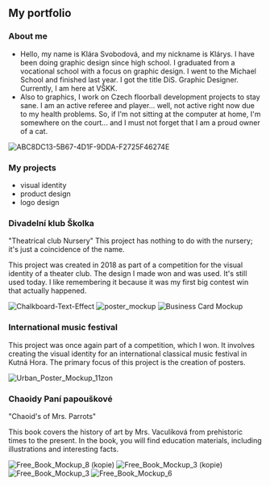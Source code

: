 ## My portfolio
### About me
* Hello, my name is Klára Svobodová, and my nickname is Klárys. I have been doing graphic design since high school. I graduated from a vocational school with a focus on graphic design. I went to the Michael School and finished last year. I got the title DiS. Graphic Designer. Currently, I am here at VŠKK.
* Also to graphics, I work on Czech floorball development projects to stay sane. I am an active referee and player... well, not active right now due to my health problems. So, if I'm not sitting at the computer at home, I'm somewhere on the court... and I must not forget that I am a proud owner of a cat.

![ABC8DC13-5B67-4D1F-9DDA-F2725F46274E](https://github.com/KlaraSvobodova/English-for-designers/assets/152971101/e0154011-6d5c-49cf-8f02-b5aaeed2e1b6)


### My projects 
* visual identity
* product design 
* logo design


### Divadelní klub Školka
"Theatrical club Nursery"
This project has nothing to do with the nursery; it's just a coincidence of the name.

This project was created in 2018 as part of a competition for the visual identity of a theater club. The design I made won and was used. It's still used today. I like remembering it because it was my first big contest win that actually happened.

![Chalkboard-Text-Effect](https://github.com/KlaraSvobodova/English-for-designers/assets/152971101/5850b7c3-6b22-44dc-b04b-9c53a6d9cc48)
![poster_mockup](https://github.com/KlaraSvobodova/English-for-designers/assets/152971101/143db6e5-3dab-4441-8e3e-c5ecbc3d354d)
![Business Card Mockup](https://github.com/KlaraSvobodova/English-for-designers/assets/152971101/594151bb-9890-454e-aa08-907d3f2ae3dc)


### International music festival
This project was once again part of a competition, which I won. It involves creating the visual identity for an international classical music festival in Kutná Hora. The primary focus of this project is the creation of posters.

![Urban_Poster_Mockup_11zon](https://github.com/KlaraSvobodova/English-for-designers/assets/152971101/7d98bafb-2295-4903-b126-dfbe6b0a36bd)


### Chaoidy Paní papouškové 
"Chaoid's of Mrs. Parrots"

This book covers the history of art by Mrs. Vaculíková from prehistoric times to the present. In the book, you will find education materials, including illustrations and interesting facts.

![Free_Book_Mockup_8 (kopie)](https://github.com/KlaraSvobodova/English-for-designers/assets/152971101/15b0a675-544b-4efa-9823-8a5b6d32ad9a)
![Free_Book_Mockup_3 (kopie)](https://github.com/KlaraSvobodova/English-for-designers/assets/152971101/d93db4c0-1d61-4b58-922d-8ea76d8ac710)
![Free_Book_Mockup_3](https://github.com/KlaraSvobodova/English-for-designers/assets/152971101/4ff4cfd2-1c55-4839-9cb2-5800399c92dc)
![Free_Book_Mockup_6](https://github.com/KlaraSvobodova/English-for-designers/assets/152971101/d71420c9-b14e-49e0-ba2d-74a297d58764)


